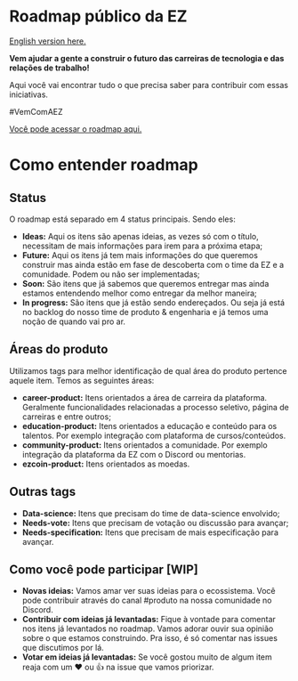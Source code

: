 # Roadmap público da EZ
[
English version here.](https://github.com/ezDevs/roadmap/blob/main/README.en.md)

**Vem ajudar a gente a construir o futuro das carreiras de tecnologia e das relações de trabalho!**

Aqui você vai encontrar tudo o que precisa saber para contribuir com essas iniciativas. 

#VemComAEZ

[Você pode acessar o roadmap aqui.](https://github.com/orgs/ezDevs/projects/1)

# Como entender roadmap

## Status
O roadmap está separado em 4 status principais.  Sendo eles:

 - **Ideas:** Aqui os itens são apenas ideias, as vezes só com o título, necessitam de mais informações para irem para a próxima etapa; 
 - **Future:** Aqui os itens já tem mais informações do que queremos construir mas ainda estão em fase de descoberta com o time da EZ e a comunidade. Podem ou não ser implementadas;
 - **Soon:** São itens que já sabemos que queremos entregar mas ainda estamos entendendo melhor como entregar da melhor maneira;
 - **In progress:** São itens que já estão sendo endereçados. Ou seja já está no backlog do nosso time de produto & engenharia e já temos uma noção de quando vai pro ar.


## Áreas do produto
Utilizamos tags para melhor identificação de qual área do produto pertence aquele item. Temos as seguintes áreas:

- **career-product:** Itens orientados a área de carreira da plataforma. Geralmente funcionalidades relacionadas a processo seletivo, página de carreiras e entre outros;
- **education-product:** Itens orientados a educação e conteúdo para os talentos. Por exemplo integração com plataforma de cursos/conteúdos.
- **community-product:** Itens orientados a comunidade. Por exemplo integração da plataforma da EZ com o Discord ou mentorias.
- **ezcoin-product:** Itens orientados as moedas. 

## Outras tags
- **Data-science:** Itens que precisam do time de data-science envolvido;
- **Needs-vote:** Itens que precisam de votação ou discussão para avançar;
- **Needs-specification:** Itens que precisam de mais especificação para avançar.

## Como você pode participar [WIP]

- **Novas ideias:** Vamos amar ver suas ideias para o ecossistema. Você pode contribuir através do canal #produto na nossa comunidade no Discord.
- **Contribuir com ideias já levantadas:** Fique à vontade para comentar nos itens já levantados no roadmap. Vamos adorar ouvir sua opinião sobre o que estamos construindo. Pra isso, é só comentar nas issues que discutimos por lá.
- **Votar em ideias já levantadas:** Se você gostou muito de algum item reaja com um ❤️ ou 👍 na issue que vamos priorizar.

